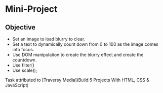 # Mini-Project

## Objective
   * Set an image to load blurry to clear.
   * Set a text to dynamically count down from 0 to 100 as the image comes into focus.
   * Use DOM manipulation to create the blurry effect and create the countdown. 
   * Use filter()
   * Use scale();

Task attributed to [Traversy Media](Build 5 Projects With HTML, CSS & JavaScript)